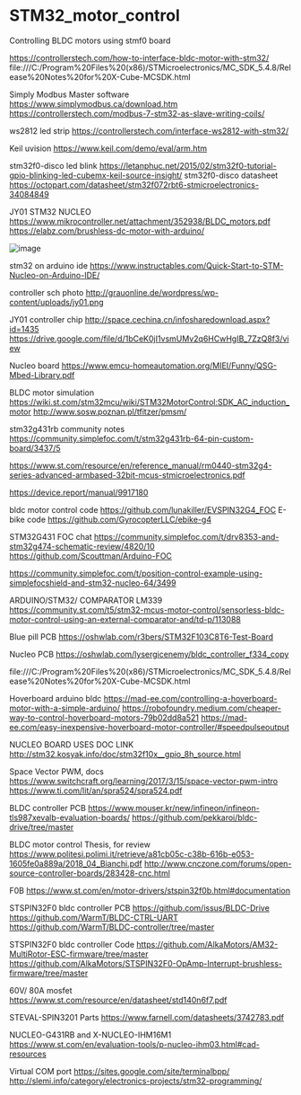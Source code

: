  # STM32_motor_control
Controlling BLDC motors using stmf0 board

https://controllerstech.com/how-to-interface-bldc-motor-with-stm32/
file:///C:/Program%20Files%20(x86)/STMicroelectronics/MC_SDK_5.4.8/Release%20Notes%20for%20X-Cube-MCSDK.html

Simply Modbus Master software
https://www.simplymodbus.ca/download.htm
https://controllerstech.com/modbus-7-stm32-as-slave-writing-coils/

ws2812 led strip
https://controllerstech.com/interface-ws2812-with-stm32/


Keil uvision
https://www.keil.com/demo/eval/arm.htm

stm32f0-disco led blink
https://letanphuc.net/2015/02/stm32f0-tutorial-gpio-blinking-led-cubemx-keil-source-insight/
stm32f0-disco datasheet
https://octopart.com/datasheet/stm32f072rbt6-stmicroelectronics-34084849

JY01 STM32 NUCLEO
https://www.mikrocontroller.net/attachment/352938/BLDC_motors.pdf
https://elabz.com/brushless-dc-motor-with-arduino/

![image](https://github.com/saidijongo/STM32_motor_control/assets/31678025/b0d5a707-8139-4728-893d-5db449279b8f)

stm32 on arduino ide
https://www.instructables.com/Quick-Start-to-STM-Nucleo-on-Arduino-IDE/

controller sch photo
http://grauonline.de/wordpress/wp-content/uploads/jy01.png

JY01 controller chip
http://space.cechina.cn/infosharedownload.aspx?id=1435
https://drive.google.com/file/d/1bCeK0jI1vsmUMv2q6HCwHgIB_7ZzQ8f3/view

Nucleo board
https://www.emcu-homeautomation.org/MIEI/Funny/QSG-Mbed-Library.pdf

BLDC motor simulation
https://wiki.st.com/stm32mcu/wiki/STM32MotorControl:SDK_AC_induction_motor
http://www.sosw.poznan.pl/tfitzer/pmsm/

stm32g431rb community notes
https://community.simplefoc.com/t/stm32g431rb-64-pin-custom-board/3437/5

https://www.st.com/resource/en/reference_manual/rm0440-stm32g4-series-advanced-armbased-32bit-mcus-stmicroelectronics.pdf

https://device.report/manual/9917180 

bldc motor control code
https://github.com/lunakiller/EVSPIN32G4_FOC
E-bike code
https://github.com/GyrocopterLLC/ebike-g4

STM32G431 FOC chat
https://community.simplefoc.com/t/drv8353-and-stm32g474-schematic-review/4820/10
https://github.com/Scouttman/Arduino-FOC

https://community.simplefoc.com/t/position-control-example-using-simplefocshield-and-stm32-nucleo-64/3499

ARDUINO/STM32/ COMPARATOR LM339
https://community.st.com/t5/stm32-mcus-motor-control/sensorless-bldc-motor-control-using-an-external-comparator-and/td-p/113088

Blue pill PCB
https://oshwlab.com/r3bers/STM32F103C8T6-Test-Board

Nucleo PCB
https://oshwlab.com/lysergicenemy/bldc_controller_f334_copy

file:///C:/Program%20Files%20(x86)/STMicroelectronics/MC_SDK_5.4.8/Release%20Notes%20for%20X-Cube-MCSDK.html

Hoverboard arduino bldc
https://mad-ee.com/controlling-a-hoverboard-motor-with-a-simple-arduino/
https://robofoundry.medium.com/cheaper-way-to-control-hoverboard-motors-79b02dd8a521
https://mad-ee.com/easy-inexpensive-hoverboard-motor-controller/#speedpulseoutput

NUCLEO BOARD USES DOC LINK
http://stm32.kosyak.info/doc/stm32f10x__gpio_8h_source.html

Space Vector PWM, docs
https://www.switchcraft.org/learning/2017/3/15/space-vector-pwm-intro
https://www.ti.com/lit/an/spra524/spra524.pdf


BLDC controller PCB
https://www.mouser.kr/new/infineon/infineon-tls987xevalb-evaluation-boards/
https://github.com/pekkaroi/bldc-drive/tree/master

BLDC motor control Thesis, for review
https://www.politesi.polimi.it/retrieve/a81cb05c-c38b-616b-e053-1605fe0a889a/2018_04_Bianchi.pdf
 http://www.cnczone.com/forums/open-source-controller-boards/283428-cnc.html

F0B
 https://www.st.com/en/motor-drivers/stspin32f0b.html#documentation


STSPIN32F0 bldc controller PCB
https://github.com/issus/BLDC-Drive
https://github.com/WarmT/BLDC-CTRL-UART
https://github.com/WarmT/BLDC-controller/tree/master

STSPIN32F0 bldc controller Code
https://github.com/AlkaMotors/AM32-MultiRotor-ESC-firmware/tree/master
https://github.com/AlkaMotors/STSPIN32F0-OpAmp-Interrupt-brushless-firmware/tree/master

60V/ 80A mosfet
https://www.st.com/resource/en/datasheet/std140n6f7.pdf

STEVAL-SPIN3201 Parts
https://www.farnell.com/datasheets/3742783.pdf

NUCLEO-G431RB and X-NUCLEO-IHM16M1
https://www.st.com/en/evaluation-tools/p-nucleo-ihm03.html#cad-resources

Virtual COM port
https://sites.google.com/site/terminalbpp/
http://slemi.info/category/electronics-projects/stm32-programming/
